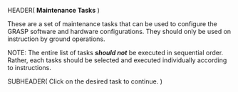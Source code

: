 HEADER( __Maintenance Tasks__ )

These are a set of maintenance tasks that can be used to configure the GRASP software and hardware configurations.
They should only be used on instruction by ground operations.

NOTE: The entire list of tasks *__should not__* be executed in sequential order. 
Rather, each tasks should be selected and executed individually according to instructions.

 
SUBHEADER( Click on the desired task to continue. )

